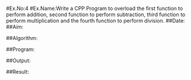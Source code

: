 #Ex.No:4
#Ex.Name:Write a CPP Program to overload the first function to perform addition, second function to perform subtraction, third function to perform multiplication and the fourth function to perform division.
##Date:
##Aim:


##Algorithm:





##Program:



##Output:



##Result:


